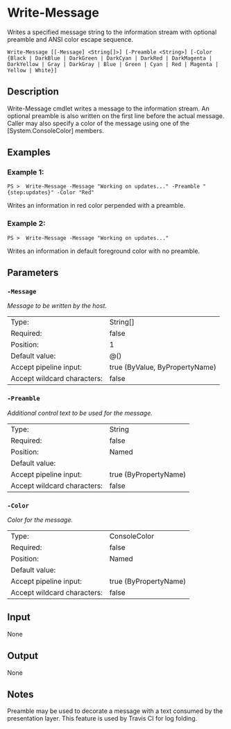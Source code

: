 # Write-Message

Writes a specified message string to the information stream with optional preamble and ANSI color escape sequence.

```Write-Message [[-Message] <String[]>] [-Preamble <String>] [-Color {Black | DarkBlue | DarkGreen | DarkCyan | DarkRed | DarkMagenta | DarkYellow | Gray | DarkGray | Blue | Green | Cyan | Red | Magenta | Yellow | White}]```

## Description

Write-Message cmdlet writes a message to the information stream. An optional preamble is also written on the first line before the actual message. Caller may also specify a color of the message using one of the [System.ConsoleColor] members.

## Examples

### Example 1:

```PS >  Write-Message -Message "Working on updates..." -Preamble "{step:updates}" -Color "Red"```

Writes an information in red color perpended with a preamble.

### Example 2:

```PS >  Write-Message -Message "Working on updates..."```

Writes an information in default foreground color with no preamble.

## Parameters

### ```-Message```

*Message to be written by the host.*

<table>
  <tr><td>Type:</td><td>String[]</td></tr>
  <tr><td>Required:</td><td>false</td></tr>
  <tr><td>Position:</td><td>1</td></tr>
  <tr><td>Default value:</td><td>@()</td></tr>
  <tr><td>Accept pipeline input:</td><td>true (ByValue, ByPropertyName)</td></tr>
  <tr><td>Accept wildcard characters:</td><td>false</td></tr>
</table>

### ```-Preamble```

*Additional control text to be used for the message.*

<table>
  <tr><td>Type:</td><td>String</td></tr>
  <tr><td>Required:</td><td>false</td></tr>
  <tr><td>Position:</td><td>Named</td></tr>
  <tr><td>Default value:</td><td></td></tr>
  <tr><td>Accept pipeline input:</td><td>true (ByPropertyName)</td></tr>
  <tr><td>Accept wildcard characters:</td><td>false</td></tr>
</table>

### ```-Color```

*Color for the message.*

<table>
  <tr><td>Type:</td><td>ConsoleColor</td></tr>
  <tr><td>Required:</td><td>false</td></tr>
  <tr><td>Position:</td><td>Named</td></tr>
  <tr><td>Default value:</td><td></td></tr>
  <tr><td>Accept pipeline input:</td><td>true (ByPropertyName)</td></tr>
  <tr><td>Accept wildcard characters:</td><td>false</td></tr>
</table>

## Input

None

## Output

None

## Notes

Preamble may be used to decorate a message with a text consumed by the presentation layer. This feature is used by Travis CI for log folding.
